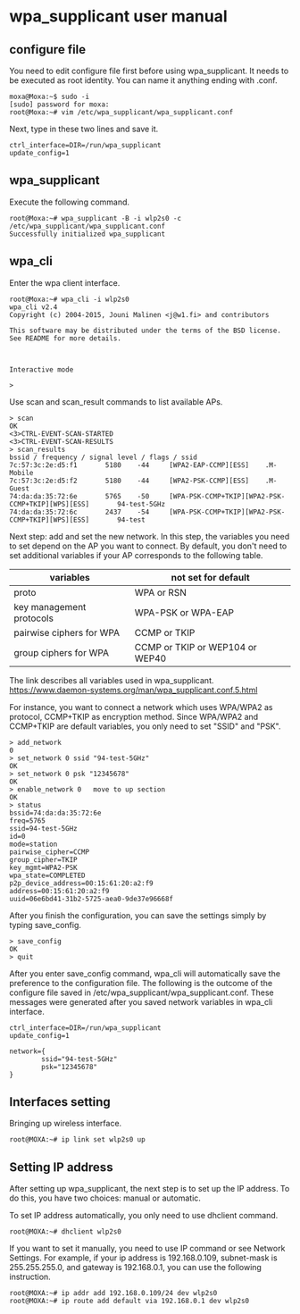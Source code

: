 wpa_supplicant user manual
===========================


configure file
--------------
You need to edit configure file first before using wpa_supplicant. It needs to be executed as root identity. You can name it anything ending with .conf.
```text
moxa@Moxa:~$ sudo -i
[sudo] password for moxa: 
root@Moxa:~# vim /etc/wpa_supplicant/wpa_supplicant.conf 
```

Next, type in these two lines and save it.
```text
ctrl_interface=DIR=/run/wpa_supplicant
update_config=1
```


wpa_supplicant
--------------
Execute the following command.
```text
root@Moxa:~# wpa_supplicant -B -i wlp2s0 -c /etc/wpa_supplicant/wpa_supplicant.conf
Successfully initialized wpa_supplicant
```


wpa_cli
-------
Enter the wpa client interface.
```text
root@Moxa:~# wpa_cli -i wlp2s0
wpa_cli v2.4
Copyright (c) 2004-2015, Jouni Malinen <j@w1.fi> and contributors

This software may be distributed under the terms of the BSD license.
See README for more details.



Interactive mode

>
```

Use scan and scan_result commands to list available APs.
```text
> scan
OK
<3>CTRL-EVENT-SCAN-STARTED
<3>CTRL-EVENT-SCAN-RESULTS
> scan_results
bssid / frequency / signal level / flags / ssid
7c:57:3c:2e:d5:f1       5180    -44     [WPA2-EAP-CCMP][ESS]    .M-Mobile
7c:57:3c:2e:d5:f2       5180    -44     [WPA2-PSK-CCMP][ESS]    .M-Guest
74:da:da:35:72:6e       5765    -50     [WPA-PSK-CCMP+TKIP][WPA2-PSK-CCMP+TKIP][WPS][ESS]       94-test-5GHz
74:da:da:35:72:6c       2437    -54     [WPA-PSK-CCMP+TKIP][WPA2-PSK-CCMP+TKIP][WPS][ESS]       94-test
```

Next step: add and set the new network. In this step, the variables you need to set depend on the AP you want to connect. By default, you don't need to set additional variables if your AP corresponds to the following table.

| variables | not set for default |
| --------- | ------------------- |
| proto | WPA or RSN |
| key management protocols | WPA-PSK or WPA-EAP |
| pairwise ciphers for WPA | CCMP or TKIP |
| group ciphers for WPA | CCMP or TKIP or WEP104 or WEP40 |

The link describes all variables used in wpa_supplicant.
https://www.daemon-systems.org/man/wpa_supplicant.conf.5.html

For instance, you want to connect a network which uses WPA/WPA2 as protocol, CCMP+TKIP as encryption method. Since WPA/WPA2 and CCMP+TKIP are default variables, you only need to set "SSID" and "PSK".

```text
> add_network
0
> set_network 0 ssid "94-test-5GHz"
OK
> set_network 0 psk "12345678"
OK
> enable_network 0   move to up section
OK
> status 
bssid=74:da:da:35:72:6e
freq=5765
ssid=94-test-5GHz
id=0
mode=station
pairwise_cipher=CCMP
group_cipher=TKIP
key_mgmt=WPA2-PSK
wpa_state=COMPLETED
p2p_device_address=00:15:61:20:a2:f9
address=00:15:61:20:a2:f9
uuid=06e6bd41-31b2-5725-aea0-9de37e96668f
```

After you finish the configuration, you can save the settings simply by typing save_config.
```text
> save_config
OK
> quit
```

After you enter save_config command, wpa_cli will automatically save the preference to the configuration file. The following is the outcome of the configure file saved in /etc/wpa_supplicant/wpa_supplicant.conf. These messages were generated after you saved network variables in wpa_cli interface.

```text
ctrl_interface=DIR=/run/wpa_supplicant 
update_config=1 
 
network={ 
        ssid="94-test-5GHz" 
        psk="12345678" 
}
```
Interfaces setting
------------------
Bringing up wireless interface.
```text
root@MOXA:~# ip link set wlp2s0 up
```


Setting IP address
------------------
After setting up wpa_supplicant, the next step is to set up the IP address. To do this, you have two choices: manual or automatic.

To set IP address automatically, you only need to use dhclient command.  
```text
root@MOXA:~# dhclient wlp2s0
```
If you want to set it manually, you need to use IP command or see Network Settings. For example, if your ip address is 192.168.0.109, subnet-mask is 255.255.255.0, and gateway is 192.168.0.1, you can use the following instruction.

```text
root@MOXA:~# ip addr add 192.168.0.109/24 dev wlp2s0
root@MOXA:~# ip route add default via 192.168.0.1 dev wlp2s0 
```

